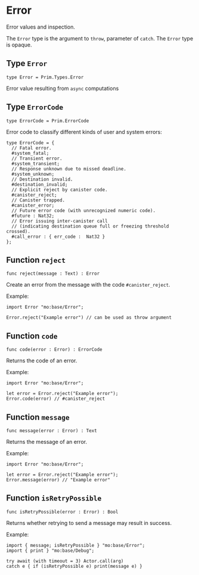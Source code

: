 # Error
Error values and inspection.

The `Error` type is the argument to `throw`, parameter of `catch`.
The `Error` type is opaque.

## Type `Error`
``` motoko no-repl
type Error = Prim.Types.Error
```

Error value resulting from  `async` computations

## Type `ErrorCode`
``` motoko no-repl
type ErrorCode = Prim.ErrorCode
```

Error code to classify different kinds of user and system errors:
```motoko
type ErrorCode = {
  // Fatal error.
  #system_fatal;
  // Transient error.
  #system_transient;
  // Response unknown due to missed deadline.
  #system_unknown;
  // Destination invalid.
  #destination_invalid;
  // Explicit reject by canister code.
  #canister_reject;
  // Canister trapped.
  #canister_error;
  // Future error code (with unrecognized numeric code).
  #future : Nat32;
  // Error issuing inter-canister call
  // (indicating destination queue full or freezing threshold crossed).
  #call_error : { err_code :  Nat32 }
};
```

## Function `reject`
``` motoko no-repl
func reject(message : Text) : Error
```

Create an error from the message with the code `#canister_reject`.

Example:
```motoko
import Error "mo:base/Error";

Error.reject("Example error") // can be used as throw argument
```

## Function `code`
``` motoko no-repl
func code(error : Error) : ErrorCode
```

Returns the code of an error.

Example:
```motoko
import Error "mo:base/Error";

let error = Error.reject("Example error");
Error.code(error) // #canister_reject
```

## Function `message`
``` motoko no-repl
func message(error : Error) : Text
```

Returns the message of an error.

Example:
```motoko
import Error "mo:base/Error";

let error = Error.reject("Example error");
Error.message(error) // "Example error"
```

## Function `isRetryPossible`
``` motoko no-repl
func isRetryPossible(error : Error) : Bool
```

Returns whether retrying to send a message may result in success.

Example:
```motoko
import { message; isRetryPossible } "mo:base/Error";
import { print } "mo:base/Debug";

try await (with timeout = 3) Actor.call(arg)
catch e { if (isRetryPossible e) print(message e) }
```
